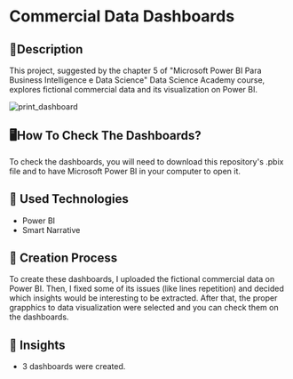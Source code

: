 # Commercial Data Dashboards

## 📃Description

This project, suggested by the chapter 5 of "Microsoft Power BI Para Business Intelligence e Data Science" Data Science Academy course, explores fictional commercial data and its visualization on Power BI. 

![print_dashboard](https://github.com/user-attachments/assets/4e0193f2-158f-4541-9471-8154db786967)

## 🖥️How To Check The Dashboards?

To check the dashboards, you will need to download this repository's .pbix file and to have Microsoft Power BI in your computer to open it.

## 🤖 Used Technologies
- Power BI
- Smart Narrative

## 🧐 Creation Process

To create these dashboards, I uploaded the fictional commercial data on Power BI. Then, I fixed some of its issues (like lines repetition) and decided which insights would be interesting to be extracted. After that, the proper grapphics to data visualization were selected and you can check them on the dashboards.

## 🚀 Insights
- 3 dashboards were created.


